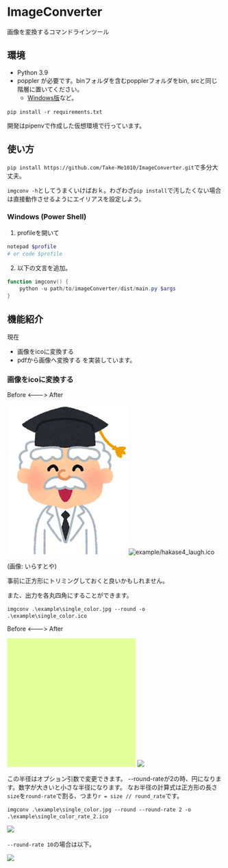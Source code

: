 # ImageConverter

画像を変換するコマンドラインツール

## 環境

- Python 3.9
- poppler が必要です。binフォルダを含むpopplerフォルダをbin, srcと同じ階層に置いてください。
  - [Windows版](https://github.com/oschwartz10612/poppler-windows)など。

`pip install -r requirements.txt`

開発はpipenvで作成した仮想環境で行っています。

## 使い方

`pip install https://github.com/Take-Me1010/ImageConverter.git`で多分大丈夫。

`imgconv -h`としてうまくいけばおｋ。わざわざ`pip install`で汚したくない場合は直接動作させるようにエイリアスを設定しよう。

### Windows (Power Shell)

1. profileを開いて

```ps1
notepad $profile
# or code $profile
```

2. 以下の文言を追加。

```ps1
function imgconv() {
    python -u path/to/imageConverter/dist/main.py $args
}
```

## 機能紹介

現在
- 画像をicoに変換する
- pdfから画像へ変換する
を実装しています。

### 画像をicoに変換する

Before <---> After

![example/hakase4_laugh.png](example/hakase4_laugh.png)![example/hakase4_laugh.ico](example/hakase4_laugh.ico)

(画像: いらすとや)

事前に正方形にトリミングしておくと良いかもしれません。


また、出力を各丸四角にすることができます。

```
imgconv .\example\single_color.jpg --round -o .\example\single_color.ico
```

Before <---> After

![](example/single_color.jpg)    ![](example/single_color.ico)

この半径はオプション引数で変更できます。
--round-rateが2の時、円になります。数字が大きいと小さな半径になります。
なお半径の計算式は正方形の長さ`size`を`round-rate`で割る、つまり`r = size // round_rate`です。

```
imgconv .\example\single_color.jpg --round --round-rate 2 -o .\example\single_color_rate_2.ico
```

![](example/single_color_rate_2.ico)

`--round-rate 10`の場合は以下。

![](example/single_color_rate_10.ico)

